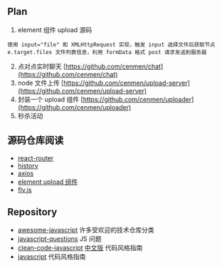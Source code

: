 ## Plan
1. element 组件 upload 源码
  ```
  使用 input="file" 和 XMLHttpRequest 实现，触发 input 选择文件后获取节点 e.target.files 文件列表信息，利用 formData 格式 post 请求发送到服务器
  ```
2. 点对点实时聊天 [https://github.com/cenmen/chat](https://github.com/cenmen/chat)
3. node 文件上传 [https://github.com/cenmen/upload-server](https://github.com/cenmen/upload-server)
4. 封装一个 upload 组件 [https://github.com/cenmen/uploader](https://github.com/cenmen/uploader)
5. 秒杀活动

## 源码仓库阅读
 - [react-router](https://github.com/remix-run/react-router)
 - [history](https://github.com/remix-run/history)
 - [axios](https://github.com/axios/axios)
 - [element upload 组件](https://github.com/ElemeFE/element/tree/dev/packages/upload)
 - [flv.js](https://github.com/bilibili/flv.js)

## Repository
 - [awesome-javascript](https://github.com/sorrycc/awesome-javascript)  许多受欢迎的技术仓库分类
 - [javascript-questions](https://github.com/lydiahallie/javascript-questions) JS 问题
 - [clean-code-javascript](https://github.com/ryanmcdermott/clean-code-javascript) [中文版](https://github.com/beginor/clean-code-javascript) 代码风格指南
 - [javascript](https://github.com/airbnb/javascript) 代码风格指南
